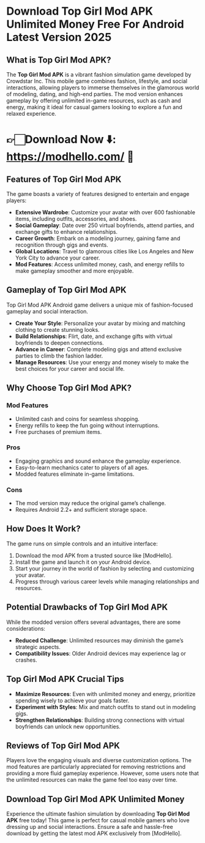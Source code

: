 # Download Top Girl Mod APK Unlimited Money Free For Android Latest Version 2025

## What is Top Girl Mod APK?

The **Top Girl Mod APK** is a vibrant fashion simulation game developed by Crowdstar Inc. This mobile game combines fashion, lifestyle, and social interactions, allowing players to immerse themselves in the glamorous world of modeling, dating, and high-end parties. The mod version enhances gameplay by offering unlimited in-game resources, such as cash and energy, making it ideal for casual gamers looking to explore a fun and relaxed experience.

# 👉🏻Download Now ⬇️: https://modhello.com/ 📲

## Features of Top Girl Mod APK

The game boasts a variety of features designed to entertain and engage players:

- **Extensive Wardrobe**: Customize your avatar with over 600 fashionable items, including outfits, accessories, and shoes.
- **Social Gameplay**: Date over 250 virtual boyfriends, attend parties, and exchange gifts to enhance relationships.
- **Career Growth**: Embark on a modeling journey, gaining fame and recognition through gigs and events.
- **Global Locations**: Travel to glamorous cities like Los Angeles and New York City to advance your career.
- **Mod Features**: Access unlimited money, cash, and energy refills to make gameplay smoother and more enjoyable.

## Gameplay of Top Girl Mod APK

Top Girl Mod APK Android game delivers a unique mix of fashion-focused gameplay and social interaction.

- **Create Your Style**: Personalize your avatar by mixing and matching clothing to create stunning looks.
- **Build Relationships**: Flirt, date, and exchange gifts with virtual boyfriends to deepen connections.
- **Advance in Career**: Complete modeling gigs and attend exclusive parties to climb the fashion ladder.
- **Manage Resources**: Use your energy and money wisely to make the best choices for your career and social life.

## Why Choose Top Girl Mod APK?

### Mod Features

- Unlimited cash and coins for seamless shopping.
- Energy refills to keep the fun going without interruptions.
- Free purchases of premium items.

### Pros

- Engaging graphics and sound enhance the gameplay experience.
- Easy-to-learn mechanics cater to players of all ages.
- Modded features eliminate in-game limitations.

### Cons

- The mod version may reduce the original game’s challenge.
- Requires Android 2.2+ and sufficient storage space.

## How Does It Work?

The game runs on simple controls and an intuitive interface:

1. Download the mod APK from a trusted source like [ModHello].
2. Install the game and launch it on your Android device.
3. Start your journey in the world of fashion by selecting and customizing your avatar.
4. Progress through various career levels while managing relationships and resources.

## Potential Drawbacks of Top Girl Mod APK

While the modded version offers several advantages, there are some considerations:

- **Reduced Challenge**: Unlimited resources may diminish the game’s strategic aspects.
- **Compatibility Issues**: Older Android devices may experience lag or crashes.

## Top Girl Mod APK Crucial Tips

- **Maximize Resources**: Even with unlimited money and energy, prioritize spending wisely to achieve your goals faster.
- **Experiment with Styles**: Mix and match outfits to stand out in modeling gigs.
- **Strengthen Relationships**: Building strong connections with virtual boyfriends can unlock new opportunities.

## Reviews of Top Girl Mod APK

Players love the engaging visuals and diverse customization options. The mod features are particularly appreciated for removing restrictions and providing a more fluid gameplay experience. However, some users note that the unlimited resources can make the game feel too easy over time.

## Download Top Girl Mod APK Unlimited Money

Experience the ultimate fashion simulation by downloading **Top Girl Mod APK** free today! This game is perfect for casual mobile gamers who love dressing up and social interactions. Ensure a safe and hassle-free download by getting the latest mod APK exclusively from [ModHello].

